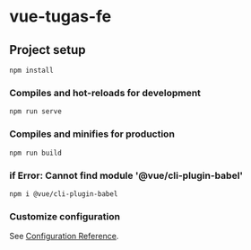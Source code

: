 # vue-tugas-fe

## Project setup
```
npm install
```

### Compiles and hot-reloads for development
```
npm run serve
```

### Compiles and minifies for production
```
npm run build
```

### if Error: Cannot find module '@vue/cli-plugin-babel'
```
npm i @vue/cli-plugin-babel
```

### Customize configuration
See [Configuration Reference](https://cli.vuejs.org/config/).

